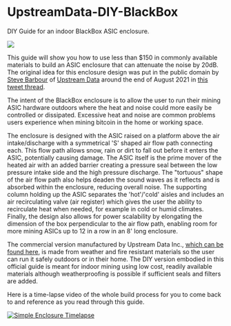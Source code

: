 # UpstreamData-DIY-BlackBox
DIY Guide for an indoor BlackBox ASIC enclosure.

![](assets/TitleImage.png)

This guide will show you how to use less than $150 in commonly available materials to build an ASIC enclosure that can attenuate the noise by 20dB. The original idea for this enclosure design was put in the public domain by [Steve Barbour](https://twitter.com/SGBarbour) of [Upstream Data](https://blog.upstreamdata.ca/) around the end of August 2021 in [this tweet thread](https://twitter.com/SGBarbour/status/1430332234951651330?s=20&t=5mmKoL9AzcqsUX-FoMzCGw). 

The intent of the BlackBox enclosure is to allow the user to run their mining ASIC hardware outdoors where the heat and noise could more easily be controlled or dissipated. Excessive heat and noise are common problems users experience when mining bitcoin in the home or working space.

The enclosure is designed with the ASIC raised on a platform above the air intake/discharge with a symmetrical 'S' shaped air flow path connecting each. This flow path allows snow, rain or dirt to fall out before it enters the ASIC, potentially causing damage. The ASIC itself is the prime mover of the heated air with an added barrier creating a pressure seal between the low pressure intake side and the high pressure discharge. The "tortuous" shape of the air flow path also helps deaden the sound waves as it reflects and is absorbed within the enclosure, reducing overall noise. The supporting column holding up the ASIC separates the 'hot'/'cold' aisles and includes an air recirculating valve (air register) which gives the user the ability to recirculate heat when needed, for example in cold or humid climates. Finally, the design also allows for power scalability by elongating the dimension of the box perpendicular to the air flow path, enabling room for more mining ASICs up to 12 in a row in an 8' long enclosure.

The commercial version manufactured by Upstream Data Inc., [which can be found here](https://blog.upstreamdata.ca/products-services/), is made from weather and fire resistant materials so the user can run it safely outdoors or in their home. The DIY version embodied in this official guide is meant for indoor mining using low cost, readily available materials although weatherproofing is possible if sufficient seals and filters are added.  

Here is a time-lapse video of the whole build process for you to come back to and reference as you read through this guide. 

[![Simple Enclosure Timelapse](/assets/SimpleEnclosure.png)](https://media.econoalchemist.com/w/ctw4SfU9WpAD8Zuemx3yGn "Simple Enclosure Timelapse")
